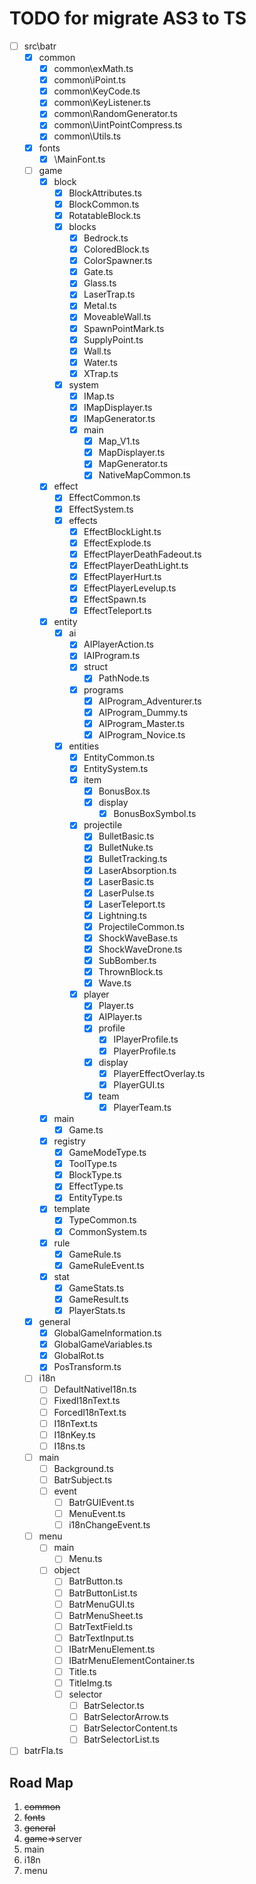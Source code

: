# TODO for migrate AS3 to TS

- [ ] src\batr
  - [x] common
    - [x] common\exMath.ts
    - [x] common\iPoint.ts
    - [x] common\KeyCode.ts
    - [x] common\KeyListener.ts
    - [x] common\RandomGenerator.ts
    - [x] common\UintPointCompress.ts
    - [x] common\Utils.ts
  - [x] fonts
    - [x] \MainFont.ts
  - [ ] game
    - [x] block
      - [x] BlockAttributes.ts
      - [x] BlockCommon.ts
      - [x] RotatableBlock.ts
      - [x] blocks
        - [x] Bedrock.ts
        - [x] ColoredBlock.ts
        - [x] ColorSpawner.ts
        - [x] Gate.ts
        - [x] Glass.ts
        - [x] LaserTrap.ts
        - [x] Metal.ts
        - [x] MoveableWall.ts
        - [x] SpawnPointMark.ts
        - [x] SupplyPoint.ts
        - [x] Wall.ts
        - [x] Water.ts
        - [x] XTrap.ts
      - [x] system
        - [x] IMap.ts
        - [x] IMapDisplayer.ts
        - [x] IMapGenerator.ts
        - [x] main
          - [x] Map_V1.ts
          - [x] MapDisplayer.ts
          - [x] MapGenerator.ts
          - [x] NativeMapCommon.ts
    - [x] effect
      - [x] EffectCommon.ts
      - [x] EffectSystem.ts
      - [x] effects
        - [x] EffectBlockLight.ts
        - [x] EffectExplode.ts
        - [x] EffectPlayerDeathFadeout.ts
        - [x] EffectPlayerDeathLight.ts
        - [x] EffectPlayerHurt.ts
        - [x] EffectPlayerLevelup.ts
        - [x] EffectSpawn.ts
        - [x] EffectTeleport.ts
    - [x] entity
      - [x] ai
        - [x] AIPlayerAction.ts
        - [x] IAIProgram.ts
        - [x] struct
          - [x] PathNode.ts
        - [x] programs
          - [x] AIProgram_Adventurer.ts
          - [x] AIProgram_Dummy.ts
          - [x] AIProgram_Master.ts
          - [x] AIProgram_Novice.ts
      - [x] entities
        - [x] EntityCommon.ts
        - [x] EntitySystem.ts
        - [x] item
          - [x] BonusBox.ts
          - [x] display
            - [x] BonusBoxSymbol.ts
        - [x] projectile
          - [x] BulletBasic.ts
          - [x] BulletNuke.ts
          - [x] BulletTracking.ts
          - [x] LaserAbsorption.ts
          - [x] LaserBasic.ts
          - [x] LaserPulse.ts
          - [x] LaserTeleport.ts
          - [x] Lightning.ts
          - [x] ProjectileCommon.ts
          - [x] ShockWaveBase.ts
          - [x] ShockWaveDrone.ts
          - [x] SubBomber.ts
          - [x] ThrownBlock.ts
          - [x] Wave.ts
        - [x] player
          - [x] Player.ts
          - [x] AIPlayer.ts
          - [x] profile
            - [x] IPlayerProfile.ts
            - [x] PlayerProfile.ts
          - [x] display
            - [x] PlayerEffectOverlay.ts
            - [x] PlayerGUI.ts
          - [x] team
            - [x] PlayerTeam.ts
    - [x] main
      - [x] Game.ts
    - [x] registry
      - [x] GameModeType.ts
      - [x] ToolType.ts
      - [x] BlockType.ts
      - [x] EffectType.ts
      - [x] EntityType.ts
    - [x] template
      - [x] TypeCommon.ts
      - [x] CommonSystem.ts
    - [x] rule
      - [x] GameRule.ts
      - [x] GameRuleEvent.ts
    - [x] stat
      - [x] GameStats.ts
      - [x] GameResult.ts
      - [x] PlayerStats.ts
  - [x] general
    - [x] GlobalGameInformation.ts
    - [x] GlobalGameVariables.ts
    - [x] GlobalRot.ts
    - [x] PosTransform.ts
  - [ ] i18n
    - [ ] DefaultNativeI18n.ts
    - [ ] FixedI18nText.ts
    - [ ] ForcedI18nText.ts
    - [ ] I18nText.ts
    - [ ] I18nKey.ts
    - [ ] I18ns.ts
  - [ ] main
    - [ ] Background.ts
    - [ ] BatrSubject.ts
    - [ ] event
      - [ ] BatrGUIEvent.ts
      - [ ] MenuEvent.ts
      - [ ] i18nChangeEvent.ts
  - [ ] menu
    - [ ] main
      - [ ] Menu.ts
    - [ ] object
      - [ ] BatrButton.ts
      - [ ] BatrButtonList.ts
      - [ ] BatrMenuGUI.ts
      - [ ] BatrMenuSheet.ts
      - [ ] BatrTextField.ts
      - [ ] BatrTextInput.ts
      - [ ] IBatrMenuElement.ts
      - [ ] IBatrMenuElementContainer.ts
      - [ ] Title.ts
      - [ ] TitleImg.ts
      - [ ] selector
        - [ ] BatrSelector.ts
        - [ ] BatrSelectorArrow.ts
        - [ ] BatrSelectorContent.ts
        - [ ] BatrSelectorList.ts
- [ ] batrFla.ts

## Road Map

1. ~~common~~
2. ~~fonts~~
3. ~~general~~
4. ~~game~~⇒server
5. main
6. i18n
7. menu
